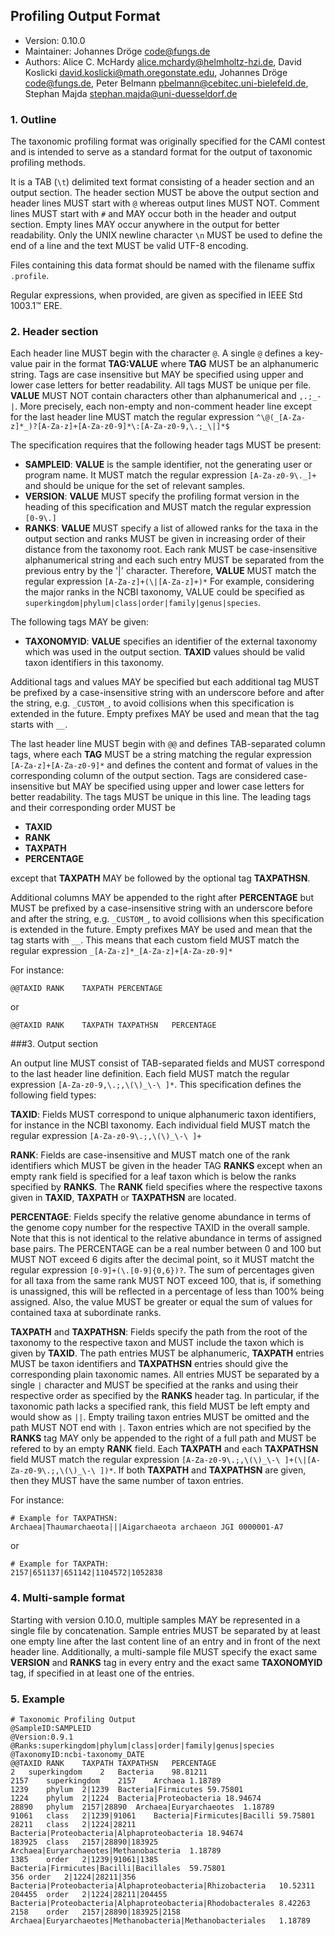 ## Profiling Output Format 

  * Version:    0.10.0
  * Maintainer: Johannes Dröge <code@fungs.de>
  * Authors:    Alice C. McHardy <alice.mchardy@helmholtz-hzi.de>,  David Koslicki <david.koslicki@math.oregonstate.edu>, Johannes Dröge <code@fungs.de>, Peter Belmann <pbelmann@cebitec.uni-bielefeld.de>, Stephan Majda <stephan.majda@uni-duesseldorf.de>

### 1. Outline

The taxonomic profiling format was originally specified for the CAMI contest
and is intended to serve as a standard format for the output of
taxonomic profiling methods.

It is a TAB (`\t`) delimited text format consisting of a header section and an
output section. The header section MUST be above the output section and header
lines MUST start with `@` whereas output lines MUST NOT. Comment lines MUST
start with `#` and MAY occur both in the header and output section. Empty lines
MAY occur anywhere in the output for better readability. Only the UNIX newline
character `\n` MUST be used to define the end of a line and the text MUST be
valid UTF-8 encoding.

Files containing this data format should be named with the filename suffix `.profile`.

Regular expressions, when provided, are given as specified in IEEE Std 1003.1™ ERE.

### 2. Header section

Each header line MUST begin with the character `@`. A single `@` defines a
key-value pair in the format **TAG:VALUE** where **TAG** MUST be an
alphanumeric string. Tags are case insensitive but MAY be specified using upper
and lower case letters for better readability. All tags MUST be unique per file.
 **VALUE** MUST NOT contain characters other than alphanumerical and `,.;_-|`.
More precisely, each non-empty and non-comment header line except for the last
header line MUST match the regular expression `^\@(_[A-Za-z]*_)?[A-Za-z]+[A-Za-z0-9]*\:[A-Za-z0-9,\.;_\|]*$`

The specification requires that the following header tags MUST be present:

  * **SAMPLEID**: **VALUE** is the sample identifier, not the generating user or
  program name. It MUST match the regular expression `[A-Za-z0-9\._]+` and should
  be unique for the set of relevant samples.
  * **VERSION**: **VALUE** MUST specify the profiling format version in the heading
  of this specification and MUST match the regular expression `[0-9\.]`
  * **RANKS**: **VALUE** MUST specify a list of allowed ranks for the
  taxa in the output section and ranks MUST be given in increasing order of their
  distance from the taxonomy root. Each rank MUST be case-insensitive alphanumerical
  string and each such entry MUST be separated from the previous entry by the '|'
  character. Therefore, **VALUE** MUST match the regular expression `[A-Za-z]+(\|[A-Za-z]+)*`
  For example, considering the major ranks in the NCBI taxonomy, VALUE could be
  specified as `superkingdom|phylum|class|order|family|genus|species`.

The following tags MAY be given:

  * **TAXONOMYID**: **VALUE** specifies an identifier of the external taxonomy
  which was used in the output section. **TAXID** values should be valid
  taxon identifiers in this taxonomy.
  
Additional tags and values MAY be specified but each additional tag MUST be
prefixed by a case-insensitive string with an underscore before and after the string,
e.g. `_CUSTOM_`, to avoid collisions when this specification is extended in the future.
Empty prefixes MAY be used and mean that the tag starts with `__`.

The last header line MUST begin with `@@` and defines TAB-separated column tags,
where each **TAG** MUST be a string matching the regular expression
`[A-Za-z]+[A-Za-z0-9]*` and defines the content and format of values in the
corresponding column of the output section. Tags are considered case-insensitive
but MAY be specified using upper and lower case letters for better readability.
The tags MUST be unique in this line. The leading tags and their corresponding
order MUST be

  * **TAXID**
  * **RANK**
  * **TAXPATH**
  * **PERCENTAGE**

except that **TAXPATH** MAY be followed by the optional tag **TAXPATHSN**.

Additional columns MAY be appended to the right after **PERCENTAGE** but MUST be
prefixed by a case-insensitive string with an underscore before and after the string,
e.g. `_CUSTOM_`, to avoid collisions when this specification is extended in the future.
Empty prefixes MAY be used and mean that the tag starts with `__`. This means that each
custom field MUST match the regular expression `_[A-Za-z]*_[A-Za-z]+[A-Za-z0-9]*`

For instance:

    @@TAXID	RANK	TAXPATH	PERCENTAGE

or

    @@TAXID	RANK	TAXPATH	TAXPATHSN	PERCENTAGE

###3. Output section

An output line MUST consist of TAB-separated fields and MUST correspond to
the last header line definition. Each field MUST match the regular expression
`[A-Za-z0-9,\.;,\(\)_\-\ ]*`. This specification defines the following field types:

**TAXID**: Fields MUST correspond to unique alphanumeric taxon identifiers,
for instance in the NCBI taxonomy. Each individual field MUST match the
regular expression `[A-Za-z0-9\.;,\(\)_\-\ ]+`

**RANK**: Fields are case-insensitive and MUST match one of the rank identifiers
which MUST be given in the header TAG **RANKS** except when an empty rank field
is specified for a leaf taxon which is below the ranks specified by **RANKS**.
The **RANK** field specifies where the respective taxons given in **TAXID**,
**TAXPATH** or **TAXPATHSN** are located.

**PERCENTAGE**: Fields specify the relative genome abundance in terms of the
genome copy number for the respective TAXID in the overall sample. Note that this
is not identical to the relative abundance in terms of assigned base pairs.
The PERCENTAGE can be a real number between 0 and 100 but MUST NOT exceed 6 digits
after the decimal point, so it MUST matcht the regular expression
`[0-9]+(\.[0-9]{0,6})?`. The sum of percentages given for all taxa from the same
rank MUST NOT exceed 100, that is, if something is unassigned, this will be
reflected in a percentage of less than 100% being assigned. Also, the value
MUST be greater or equal the sum of values for contained taxa at subordinate ranks.

**TAXPATH** and **TAXPATHSN**: Fields specify the path from the root of the
taxonomy to the respective taxon and MUST include the taxon which is given
by **TAXID**. The path entries MUST be alphanumeric, **TAXPATH** entries MUST
be taxon identifiers and **TAXPATHSN** entries should give the corresponding
plain taxonomic names. All entries MUST be separated by a single `|` character
and MUST be specified at the ranks and using their respective order as specified
by the **RANKS** header tag. In particular, if the taxonomic path lacks a specified
rank, this field MUST be left empty and would show as `||`. Empty trailing taxon entries
MUST be omitted and the path MUST NOT end with `|`. Taxon entries which are not
specified by the **RANKS** tag MAY only be appended to the right of a full path and
MUST be refered to by an empty **RANK** field. Each **TAXPATH** and each **TAXPATHSN**
field MUST match the regular expression `[A-Za-z0-9\.;,\(\)_\-\ ]+(\|[A-Za-z0-9\.;,\(\)_\-\ ])*`.
If both **TAXPATH** and **TAXPATHSN** are given, then they MUST have the same number
of taxon entries.

For instance:

    # Example for TAXPATHSN:
    Archaea|Thaumarchaeota|||Aigarchaeota archaeon JGI 0000001-A7

or

    # Example for TAXPATH:
    2157|651137|651142|1104572|1052838

### 4. Multi-sample format

Starting with version 0.10.0, multiple samples MAY be represented in a single file by concatenation.
Sample entries MUST be separated by at least one empty line after the last content line of an entry
and in front of the next header line. Additionally, a multi-sample file MUST specify the exact same
**VERSION** and **RANKS** tag in every entry and the exact same **TAXONOMYID** tag, if specified in
at least one of the entries.

### 5. Example

    # Taxonomic Profiling Output
    @SampleID:SAMPLEID
    @Version:0.9.1
    @Ranks:superkingdom|phylum|class|order|family|genus|species
    @TaxonomyID:ncbi-taxonomy_DATE
    @@TAXID	RANK	TAXPATH	TAXPATHSN	PERCENTAGE
    2	superkingdom	2	Bacteria	98.81211
    2157	superkingdom	2157	Archaea	1.18789
    1239	phylum	2|1239	Bacteria|Firmicutes	59.75801
    1224	phylum	2|1224	Bacteria|Proteobacteria	18.94674
    28890	phylum	2157|28890	Archaea|Euryarchaeotes	1.18789
    91061	class	2|1239|91061	Bacteria|Firmicutes|Bacilli	59.75801
    28211	class	2|1224|28211	Bacteria|Proteobacteria|Alphaproteobacteria	18.94674
    183925	class	2157|28890|183925	Archaea|Euryarchaeotes|Methanobacteria	1.18789
    1385	order	2|1239|91061|1385	Bacteria|Firmicutes|Bacilli|Bacillales	59.75801
    356	order	2|1224|28211|356	Bacteria|Proteobacteria|Alphaproteobacteria|Rhizobacteria	10.52311
    204455	order	2|1224|28211|204455	Bacteria|Proteobacteria|Alphaproteobacteria|Rhodobacterales	8.42263
    2158	order	2157|28890|183925|2158	Archaea|Euryarchaeotes|Methanobacteria|Methanobacteriales	1.18789
